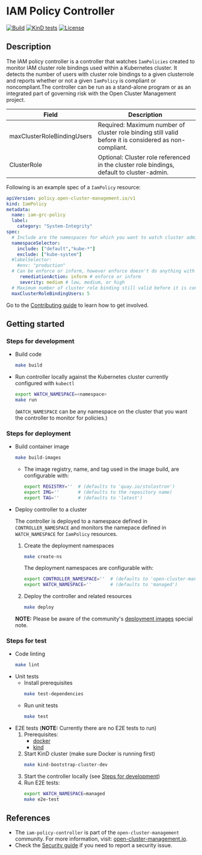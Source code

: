 [comment]: # ( Copyright Contributors to the Open Cluster Management project )

# IAM Policy Controller

[![Build](https://img.shields.io/badge/build-Prow-informational)](https://prow.ci.openshift.org/?repo=stolostron%2Fcert-policy-controller) [![KinD tests](https://github.com/stolostron/iam-policy-controller/actions/workflows/kind.yml/badge.svg?branch=main&event=push)](https://github.com/stolostron/iam-policy-controller/actions/workflows/kind.yml) [![License](https://img.shields.io/:license-apache-blue.svg)](http://www.apache.org/licenses/LICENSE-2.0.html)

## Description

The IAM policy controller is a controller that watches `IamPolicies` created to monitor IAM cluster role bindings used within a Kubernetes cluster. It detects the number of users with cluster role bindings to a given clusterrole and reports whether or not a given `IamPolicy` is compliant or noncompliant.The controller can be run as a stand-alone program or as an integrated part of governing risk with the Open Cluster Management project.

| Field | Description |
| ---- | ---- |
| maxClusterRoleBindingUsers | Required: Maximum number of cluster role binding still valid before it is considered as non-compliant. |
| ClusterRole | Optional: Cluster role referenced in the cluster role bindings, default to cluster-admin. |

Following is an example spec of a `IamPolicy` resource:

```yaml
apiVersion: policy.open-cluster-management.io/v1
kind: IamPolicy
metadata:
  name: iam-grc-policy
  label:
    category: "System-Integrity"
spec:
  # Include are the namespaces for which you want to watch cluster administrator role and IAM rolebinings, while exclude are the namespaces you explicitly do not want to watch
  namespaceSelector:
    include: ["default","kube-*"]
    exclude: ["kube-system"]
  #labelSelector:
    #env: "production"
  # Can be enforce or inform, however enforce doesn't do anything with regards to this controller
     remediationAction: inform # enforce or inform
     severity: medium # low, medium, or high
  # Maximum number of cluster role binding still valid before it is considered as non-compliant
  maxClusterRoleBindingUsers: 5
```
Go to the [Contributing guide](CONTRIBUTING.md) to learn how to get involved.

## Getting started

### Steps for development

  - Build code
    ```bash
    make build
    ```
  - Run controller locally against the Kubernetes cluster currently configured with `kubectl`
    ```bash
    export WATCH_NAMESPACE=<namespace>
    make run
    ```
    (`WATCH_NAMESPACE` can be any namespace on the cluster that you want the controller to monitor for policies.)


### Steps for deployment

  - Build container image
    ```bash
    make build-images
    ```
    - The image registry, name, and tag used in the image build, are configurable with:
      ```bash
      export REGISTRY=''  # (defaults to 'quay.io/stolostron')
      export IMG=''       # (defaults to the repository name)
      export TAG=''       # (defaults to 'latest')
      ```
  - Deploy controller to a cluster

    The controller is deployed to a namespace defined in `CONTROLLER_NAMESPACE` and monitors the namepace defined in `WATCH_NAMESPACE` for `IamPolicy` resources.

    1. Create the deployment namespaces
       ```bash
       make create-ns
       ```
       The deployment namespaces are configurable with:
       ```bash
       export CONTROLLER_NAMESPACE=''  # (defaults to 'open-cluster-management-agent-addon')
       export WATCH_NAMESPACE=''       # (defaults to 'managed')
       ```
    2. Deploy the controller and related resources
       ```bash
       make deploy
       ```
    **NOTE:** Please be aware of the community's [deployment images](https://github.com/stolostron/community#deployment-images) special note.


### Steps for test

  - Code linting
    ```bash
    make lint
    ```
  - Unit tests
    - Install prerequisites
      ```bash
      make test-dependencies
      ```
    - Run unit tests
      ```bash
      make test
      ```
  - E2E tests (**NOTE:** Currently there are no E2E tests to run)
    1. Prerequisites:
       - [docker](https://docs.docker.com/get-docker/)
       - [kind](https://kind.sigs.k8s.io/docs/user/quick-start/)
    2. Start KinD cluster (make sure Docker is running first)
       ```bash
       make kind-bootstrap-cluster-dev
       ```
    3. Start the controller locally (see [Steps for development](#steps-for-development))
    4. Run E2E tests:
       ```bash
       export WATCH_NAMESPACE=managed
       make e2e-test
       ```

## References

- The `iam-policy-controller` is part of the `open-cluster-management` community. For more information, visit: [open-cluster-management.io](https://open-cluster-management.io).
- Check the [Security guide](SECURITY.md) if you need to report a security issue.




<!---
Date:
April/27/2022
-->
